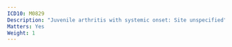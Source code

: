 ```yaml
---
ICD10: M0829
Description: "Juvenile arthritis with systemic onset: Site unspecified"
Matters: Yes
Weight: 1
---
```

